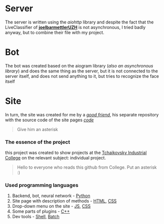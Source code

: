 # Server
The server is written using the *aiohttp* library and despite the fact that the LiveClassifier of [**joelbarmettlerUZH**](https://github.com/joelbarmettlerUZH/FaceClassification_Tensorflow) is not asynchronous, I tried badly anyway, but to combine their file with my project.

# Bot
The bot was created based on the aiogram library (*also an asynchronous library*) and does the same thing as the server, but it is not connected to the server itself, and does not send anything to it, but tries to recognize the face itself

# Site
In turn, the site was created for me by a [*good friend*](https://github.com/LolKekChebureck), his separate repository with the source code of the site pages [*code*](https://github.com/LolKekChebureck/face-bot)
<blockquote> Give him an asterisk </blockquote>

### The essence of the project
this project was created to show projects at the [Tchaikovsky Industrial College](http://spo-chic.ru/) on the relevant subject: individual project.

<blockquote> Hello to everyone who reads this github from College. Put an asterisk :) </blockquote>

### Used programming languages
1. Backend, bot, neural network - [Python](https://github.com/YakovSava/raw_bot_face_recognition/search?l=python)
2. Site page with description of methods - [HTML](https://github.com/YakovSava/raw_bot_face_recognition/search?l=html), [CSS](https://github.com/YakovSava/raw_bot_face_recognition/search?l=css)
3. Drop-down menu on the site - [JS](https://github.com/YakovSava/raw_bot_face_recognition/search?l=javascript), [CSS](https://github.com/YakovSava/raw_bot_face_recognition/search?l=css)
4. Some parts of plugins - [C++](https://github.com/YakovSava/raw_bot_face_recognition/search?l=c%2B%2B)
5. Dev tools - [Shell](https://github.com/YakovSava/raw_bot_face_recognition/search?l=shell), [Batch](https://github.com/YakovSava/raw_bot_face_recognition/search?l=batchfile)